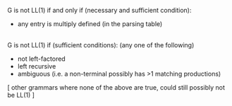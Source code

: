
G is not LL(1) if and only if (necessary and sufficient condition):
- any entry is multiply defined (in the parsing table)

\
G is not LL(1) if (sufficient conditions):
(any one of the following)
- not left-factored
- left recursive
- ambiguous (i.e. a non-terminal possibly has >1 matching productions)

[ other grammars where none of the above are true, could still possibly not be LL(1) ]